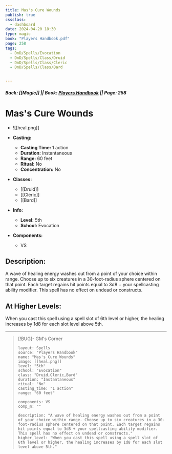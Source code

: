```yaml
---
title: Mas's Cure Wounds
publish: true
cssclass:
  - dashboard
date: 2024-04-20 18:30
type: magic
book: "Players Handbook.pdf"
page: 258
tags:
  - DnD/Spells/Evocation
  - DnD/Spells/Class/Druid
  - DnD/Spells/Class/Cleric
  - DnD/Spells/Class/Bard


---
```


##### Back: [[Magic]] || Book: [Players Handbook](https://drive.google.com/drive/folders/1O5bhpYizcIT5xxAoLOuzCRht_PVS7VSG?usp=sharing) || Page: 258

# Mas's Cure Wounds
- ![[heal.png]]
- **Casting:**
    - **Casting Time:** 1 action
    - **Duration:** Instantaneous
    - **Range:** 60 feet
    - **Ritual:** No
    - **Concentration:** No
- **Classes:**
    - [[Druid]]
    - [[Cleric]]
    - [[Bard]]

- **Info:**
    - **Level:** 5th
    - **School:** Evocation
- **Components:**
    - VS


## Description:
A wave of healing energy washes out from a point of your choice within range. Choose up to six creatures in a 30-foot-radius sphere centered on that point. Each target regains hit points equal to 3d8 + your spellcasting ability modifier. This spell has no effect on undead or constructs.

## At Higher Levels:
When you cast this spell using a spell slot of 6th level or higher, the healing increases by 1d8 for each slot level above 5th.

---

> [!BUG]- GM's Corner
>
> ```statblock
> layout: Spells
> source: "Players Handbook"
> name: "Mas's Cure Wounds"
> image: [[heal.png]]
> level: "5th"
> school: "Evocation"
> class: "Druid,Cleric,Bard"
> duration: "Instantaneous"
> ritual: "No"
> casting_time: "1 action"
> range: "60 feet"
>
> components: VS
> comp_m: ""
>
> description: "A wave of healing energy washes out from a point of your choice within range. Choose up to six creatures in a 30-foot-radius sphere centered on that point. Each target regains hit points equal to 3d8 + your spellcasting ability modifier. This spell has no effect on undead or constructs."
> higher_level: "When you cast this spell using a spell slot of 6th level or higher, the healing increases by 1d8 for each slot level above 5th."
> ```
